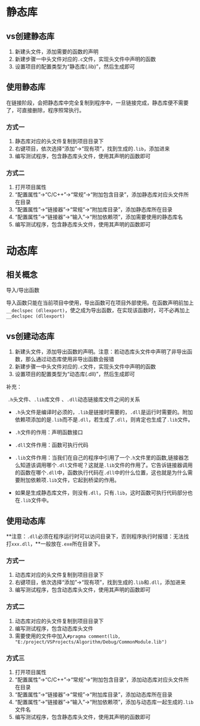 # 静态库

## vs创建静态库

1. 新建头文件，添加需要的函数的声明
2. 新建步骤一中头文件对应的`.c`文件，实现头文件中声明的函数
3. 设置项目的配置类型为“静态库(.lib)”，然后生成即可

## 使用静态库

在链接阶段，会把静态库中完全复制到程序中，一旦链接完成，静态库便不需要了，可直接删除，程序照常执行。

### 方式一

1. 静态库对应的头文件复制到项目目录下
2. 右键项目，依次选择“添加”->“现有项”，找到生成的`.lib`，添加进来
3. 编写测试程序，包含静态库头文件，使用其声明的函数即可

### 方式二

1. 打开项目属性
2. “配置属性”->“C/C++”->“常规”->“附加包含目录”，添加静态库对应头文件所在目录
3. “配置属性”->“链接器”->“常规”->“附加库目录”，添加静态库所在目录
4. “配置属性”->“链接器”->“输入”->“附加依赖项”，添加需要使用的静态库名
5. 编写测试程序，包含静态库头文件，使用其声明的函数即可

# 动态库

## 相关概念

导入/导出函数

导入函数只能在当前项目中使用，导出函数可在项目外部使用。在函数声明前加上`__declspec (dllexport)`，使之成为导出函数，在实现该函数时，可不必再加上`__declspec (dllexport)`

## vs创建动态库

1. 新建头文件，添加导出函数的声明。注意：若动态库头文件中声明了非导出函数，那么通过动态库使用非导出函数会报错
2. 新建步骤一中头文件对应的`.c`文件，实现头文件中声明的函数
3. 设置项目的配置类型为“动态库(.dll)”，然后生成即可

补充：

​	`.h`头文件、`.lib`库文件 、`.dll`动态链接库文件之间的关系

- `.h`头文件是编译时必须的，`.lib`是链接时需要的，`.dll`是运行时需要的。附加依赖项添加的是`.lib`而不是`.dll`，若生成了`.dll`，则肯定也生成了`.lib`文件。

- `.h`文件的作用：声明函数接口
- `.dll`文件作用：函数可执行代码
- `.lib`文件作用：当我们在自己的程序中引用了一个`.h`文件里的函数,链接器怎么知道该调用哪个`.dll`文件呢？这就是`.lib`文件的作用了。它告诉链接器调用的函数在哪个`.dll`中，函数执行代码在`.dll`中的什么位置，这也就是为什么需要附加依赖项`.lib`文件，它起到桥梁的作用。
- 如果是生成静态库文件，则没有`.dll`，只有`.lib`，这时函数可执行代码部分也在`.lib`文件中。

## 使用动态库

**注意：`.dll`必须在程序运行时可以访问目录下，否则程序执行时报错：无法找打`xxx.dll`，**一般放在`.exe`所在目录下。

### 方式一

1. 动态库对应的头文件复制到项目目录下
2. 右键项目，依次选择“添加”->“现有项”，找到生成的`.lib`和`.dll`，添加进来
3. 编写测试程序，包含动态库头文件，使用其声明的函数即可

### 方式二

1. 动态库对应的头文件复制到项目目录下
2. 编写测试程序，包含动态库头文件
3. 需要使用的文件中加入`#pragma comment(lib, "E:/project/VSProjects/Algorithm/Debug/CommonModule.lib")`

### 方式三

1. 打开项目属性
2. “配置属性”->“C/C++”->“常规”->“附加包含目录”，添加动态库对应头文件所在目录
3. “配置属性”->“链接器”->“常规”->“附加库目录”，添加动态库所在目录
4. “配置属性”->“链接器”->“输入”->“附加依赖项”，添加与动态库一起生成的`.lib`文件名
5. 编写测试程序，包含静态库头文件，使用其声明的函数即可



